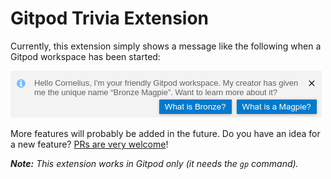 # Gitpod Trivia Extension

Currently, this extension simply shows a message like the following when a Gitpod workspace has been started:

![Screenshot](https://raw.githubusercontent.com/corneliusludmann/gitpod-trivia-extension/main/Screenshot-Gitpod-Trivia.png)

More features will probably be added in the future. Do you have an idea for a new feature? [PRs are very welcome](https://github.com/corneliusludmann/gitpod-trivia-extension)!

_**Note:** This extension works in Gitpod only (it needs the `gp` command)._
